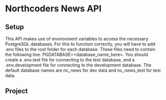 # Northcoders News API

## Setup

This API makes use of environment variables to access the necessary PostgreSQL databases. For this to function correctly, you will have to add .env files to the root folder for each database. These files need to contain the following line: PGDATABASE=<database_name_here>. You should create a .env.test file for connecting to the test database, and a .env.development file for connecting to the development database. The default database names are nc_news for dev data and nc_news_test for test data.

## Project
